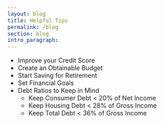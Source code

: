 ```yaml
---
layout: blog
title: Helpful Tips
permalink: /blog
section: blog
intro_paragraph:
---
```


  * Improve your Credit Score
  * Create an Obtainable Budget
  * Start Saving for Retirement
  * Set Financial Goals
  * Debt Ratios to Keep in Mind
    - Keep Consumer Debt < 20% of Net Income
    - Keep Housing Debt < 28% of Gross Income
    - Keep Total Debt < 36% of Gross Income

